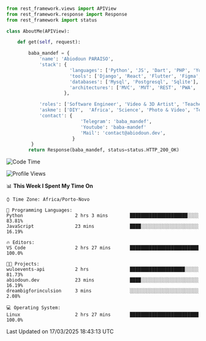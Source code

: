 ###
```python
from rest_framework.views import APIView
from rest_framework.response import Response
from rest_framework import status

class AboutMe(APIView):

    def get(self, request):

        baba_mandef = {
            'name': 'Abiodoun PARAISO',
            'stack': {
                       'languages': ['Python', 'JS', 'Dart', 'PHP', 'Yoruba', 'Fongbe', 'Kreyol', 'French', 'English'],
                       'tools': ['Django', 'React', 'Flutter', 'Figma', 'GIMP', 'Inckscape', 'Kdenlive', 'Blender'],
                       'databases': ['Mysql', 'Postgresql', 'Sqlite'],
                       'architectures': ['MVC', 'MVT', 'REST', 'PWA', 'SPA', 'MicroServices']
                     },

            'roles': ['Software Engineer', 'Video & 3D Artist', 'Teacher', 'Mentor', 'Farmer'],
            'askme': ['DIY',  'Africa', 'Science', 'Photo & Video', 'Tech', 'Agro'],
            'contact': {
                           'Telegram': 'baba_mandef',
                           'Youtube': 'baba-mandef'
                           'Mail': 'contact@abiodoun.dev',
                        }
         }
        return Response(baba_mandef, status=status.HTTP_200_OK)

```                    

<!--START_SECTION:waka-->
![Code Time](http://img.shields.io/badge/Code%20Time-1%2C596%20hrs%2039%20mins-blue)

![Profile Views](http://img.shields.io/badge/Profile%20Views-1-blue)

📊 **This Week I Spent My Time On** 

```text
⌚︎ Time Zone: Africa/Porto-Novo

💬 Programming Languages: 
Python                   2 hrs 3 mins        █████████████████████░░░░   83.81% 
JavaScript               23 mins             ████░░░░░░░░░░░░░░░░░░░░░   16.19%

🔥 Editors: 
VS Code                  2 hrs 27 mins       █████████████████████████   100.0%

🐱‍💻 Projects: 
wuloevents-api           2 hrs               ████████████████████░░░░░   81.73% 
abiodoun.dev             23 mins             ████░░░░░░░░░░░░░░░░░░░░░   16.19% 
dreambigforinculsion     3 mins              ░░░░░░░░░░░░░░░░░░░░░░░░░   2.08%

💻 Operating System: 
Linux                    2 hrs 27 mins       █████████████████████████   100.0%

```


 Last Updated on 17/03/2025 18:43:13 UTC
<!--END_SECTION:waka-->
